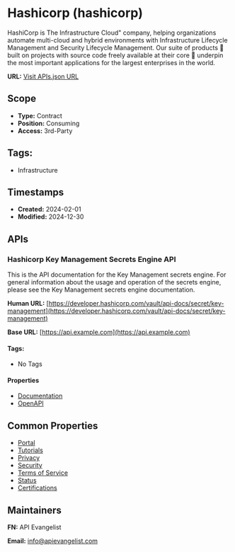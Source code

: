 # Hashicorp (hashicorp)
HashiCorp is The Infrastructure Cloud" company, helping organizations automate multi-cloud and hybrid environments with Infrastructure Lifecycle Management and Security Lifecycle Management. Our suite of products  built on projects with source code freely available at their core  underpin the most important applications for the largest enterprises in the world. 

**URL:** [Visit APIs.json URL](
https://raw.githubusercontent.com/api-search/infrastructure/main/_apis/hashicorp/apis.md)

## Scope

- **Type:** Contract 
- **Position:** Consuming 
- **Access:** 3rd-Party 

## Tags:

 - Infrastructure

## Timestamps

- **Created:** 2024-02-01 
- **Modified:** 2024-12-30 

## APIs

### Hashicorp Key Management Secrets Engine API

This is the API documentation for the Key Management secrets engine. For
general information about the usage and operation of the secrets engine,
please see the Key Management secrets engine documentation.

**Human URL:** [https://developer.hashicorp.com/vault/api-docs/secret/key-management](https://developer.hashicorp.com/vault/api-docs/secret/key-management)

**Base URL:** [https://api.example.com](https://api.example.com)


#### Tags:

 - No Tags

#### Properties

- [Documentation](https://developer.hashicorp.com/vault/api-docs/secret/key-management)
- [OpenAPI](
https://raw.githubusercontent.com/api-search/hashicorp/refs/heads/main/openapihashicorp-vault-openapi.yml)

## Common Properties

- [Portal](https://developer.hashicorp.com/)
- [Tutorials](https://developer.hashicorp.com/tutorials)
- [Privacy](https://www.hashicorp.com/privacy)
- [Security](https://www.hashicorp.com/security)
- [Terms of Service](https://www.hashicorp.com/terms-of-service)
- [Status](https://status.hashicorp.com/)
- [Certifications](https://developer.hashicorp.com/certifications)

## Maintainers

**FN:** API Evangelist

**Email:** info@apievangelist.com

